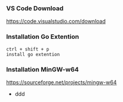 ### VS Code Download
https://code.visualstudio.com/download

### Installation Go Extention
```
ctrl + shift + p
install go extention
```

### Installation MinGW-w64
https://sourceforge.net/projects/mingw-w64

- ddd
